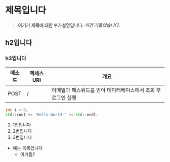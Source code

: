 # 제목입니다
> **여기가 제목에 대한 부가설명입니다.**
> ***이건 기울었습니다.***
## h2입니다

### h3입니다

|메소드|액세스URI|개요|
|-----|-------|-----------------|
|POST|/|이메일과 패스워드를 받아 데이터베이스에서 조회 후 로그인 실행|

```c++
int i = 0;
std::cout << "Hello World!" << std::endl;
```

1. 1번입니다
2. 2번입니다
5. 3번입니다

- 얘는 목록입니다
  - 이거됨?
